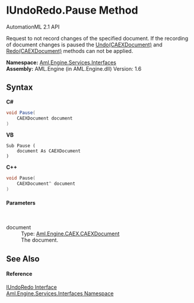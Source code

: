 # IUndoRedo.Pause Method 
AutomationML 2.1 API 

Request to not record changes of the specified document. If the recording of document changes is paused the <a href="M_Aml_Engine_Services_Interfaces_IUndoRedo_Undo">Undo(CAEXDocument)</a> and <a href="M_Aml_Engine_Services_Interfaces_IUndoRedo_Redo">Redo(CAEXDocument)</a> methods can not be applied.

**Namespace:**&nbsp;<a href="N_Aml_Engine_Services_Interfaces">Aml.Engine.Services.Interfaces</a><br />**Assembly:**&nbsp;AML.Engine (in AML.Engine.dll) Version: 1.6

## Syntax

**C#**<br />
``` C#
void Pause(
	CAEXDocument document
)
```

**VB**<br />
``` VB
Sub Pause ( 
	document As CAEXDocument
)
```

**C++**<br />
``` C++
void Pause(
	CAEXDocument^ document
)
```


#### Parameters
&nbsp;<dl><dt>document</dt><dd>Type: <a href="T_Aml_Engine_CAEX_CAEXDocument">Aml.Engine.CAEX.CAEXDocument</a><br />The document.</dd></dl>

## See Also


#### Reference
<a href="T_Aml_Engine_Services_Interfaces_IUndoRedo">IUndoRedo Interface</a><br /><a href="N_Aml_Engine_Services_Interfaces">Aml.Engine.Services.Interfaces Namespace</a><br />